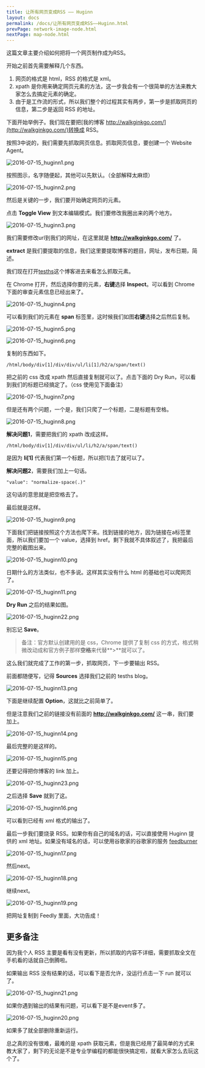 ```yaml
---
title: 让所有网页变成RSS —— Huginn 
layout: docs
permalink: /docs/让所有网页变成RSS——Huginn.html
prevPage: network-image-node.html
nextPage: map-node.html
---
```


这篇文章主要介绍如何把将一个网页制作成为RSS。

开始之前首先需要解释几个东西。

1. 网页的格式是 html，RSS 的格式是 xml。
2. xpath 是你用来确定网页元素的方法，这一步我会有一个很简单的方法来教大家怎么去搞定元素的确定。
3. 由于是工作流的形式，所以我们整个的过程其实有两步，第一步是抓取网页的信息，第二步是返回 RSS 的地址。

下面开始举例子。我们现在要把[我的博客 http://walkginkgo.com/](http://walkginkgo.com/)转换成 RSS。

按照3中说的，我们需要先抓取网页信息。抓取网页信息，要创建一个 Website Agent。

![2016-07-15_huginn1.png](http://o9791noio.bkt.clouddn.com/2016-07-15_huginn1.png)

按照图示，名字随便起，其他可以先默认。（全部解释太麻烦）

![2016-07-15_huginn2.png](http://o9791noio.bkt.clouddn.com/2016-07-15_huginn2.png)

然后是关键的一步，我们要开始确定网页的元素。

点击 **Toggle View** 到文本编辑模式。我们要修改我圈出来的两个地方。

![2016-07-15_huginn3.png](http://o9791noio.bkt.clouddn.com/2016-07-15_huginn3.png)

我们需要修改url到我们的网址，在这里就是 **http://walkginkgo.com/** 了。

**extract** 是我们要提取的信息，我们这里要提取博客的题目，网址，发布日期，简述。

我们现在打开[tesths](http://walkginkgo.com/)这个博客进去来看怎么抓取元素。

在 Chrome 打开，然后选择你要的元素，**右键**选择 **Inspect**。可以看到 Chrome 下面的审查元素信息已经出来了。

![2016-07-15_huginn4.png](http://o9791noio.bkt.clouddn.com/2016-07-15_huginn4.png)

可以看到我们的元素在 **span** 标签里，这时候我们如图**右键**选择之后然后复制。

![2016-07-15_huginn5.png](http://o9791noio.bkt.clouddn.com/2016-07-15_huginn5.png)

![2016-07-15_huginn6.png](http://o9791noio.bkt.clouddn.com/2016-07-15_huginn6.png)

复制的东西如下。

`/html/body/div[1]/div/div/ul/li[1]/h2/a/span/text()`

把之前的 css 改成 xpath 然后直接复制就可以了。点击下面的 Dry Run，可以看到我们的标题已经搞定了。（css 使用见下面备注）

![2016-07-15_huginn7.png](http://o9791noio.bkt.clouddn.com/2016-07-15_huginn7.png)

但是还有两个问题，一个是，我们只爬了一个标题，二是标题有空格。

![2016-07-15_huginn8.png](http://o9791noio.bkt.clouddn.com/2016-07-15_huginn8.png)

**解决问题1**，需要把我们的 xpath 改成这样。

`/html/body/div[1]/div/div/ul/li/h2/a/span/text()`

是因为 **li[1]** 代表我们第一个标题，所以把[1]去了就可以了。

**解决问题2**，需要我们加上一句话。

`"value": "normalize-space(.)"`

这句话的意思就是把空格去了。

最后就是这样。

![2016-07-15_huginn9.png](http://o9791noio.bkt.clouddn.com/2016-07-15_huginn9.png)

下面我们把链接按照这个方法也爬下来。找到链接的地方，因为链接在a标签里面，所以我们要加一个 value，选择到 href。剩下我就不具体叙述了，我把最后完整的截图出来。

![2016-07-15_huginn10.png](http://o9791noio.bkt.clouddn.com/2016-07-15_huginn10.png)

日期什么的方法类似，也不多说。这样其实没有什么 html 的基础也可以爬网页了。

![2016-07-15_huginn11.png](http://o9791noio.bkt.clouddn.com/2016-07-15_huginn11.png)

**Dry Run** 之后的结果如图。

![2016-07-15_huginn22.png](http://o9791noio.bkt.clouddn.com/2016-07-15_huginn22.png)

别忘记 **Save**。

> 备注：官方默认创建用的是 css，Chrome 提供了复制 css 的方式，格式稍微改动成和官方例子那样**空格**来代替**>**就可以了。

这么我们就完成了工作的第一步，抓取网页，下一步要输出 RSS。

前面都随便写，记得 **Sources** 选择我们之前的 tesths blog。

![2016-07-15_huginn13.png](http://o9791noio.bkt.clouddn.com/2016-07-15_huginn13.png)

下面是继续配置 **Option**，这就比之前简单了。

但是注意我们之前的链接没有前面的 **http://walkginkgo.com/** 这一串，我们要加上。

![2016-07-15_huginn14.png](http://o9791noio.bkt.clouddn.com/2016-07-15_huginn14.png)

最后完整的是这样的。

![2016-07-15_huginn15.png](http://o9791noio.bkt.clouddn.com/2016-07-15_huginn15.png)

还要记得把你博客的 link 加上。

![2016-07-15_huginn23.png](http://o9791noio.bkt.clouddn.com/2016-07-15_huginn23.png)

之后选择 **Save** 就到了这。

![2016-07-15_huginn16.png](http://o9791noio.bkt.clouddn.com/2016-07-15_huginn16.png)

可以看到已经有 xml 格式的输出了。

最后一步我们要烧录 RSS。如果你有自己的域名的话，可以直接使用 Huginn 提供的 xml 地址。如果没有域名的话，可以使用谷歌家的谷歌家的服务 [feedburner](https://feedburner.google.com/)

![2016-07-15_huginn17.png](http://o9791noio.bkt.clouddn.com/2016-07-15_huginn17.png)

然后next。

![2016-07-15_huginn18.png](http://o9791noio.bkt.clouddn.com/2016-07-15_huginn18.png)

继续next。

![2016-07-15_huginn19.png](http://o9791noio.bkt.clouddn.com/2016-07-15_huginn19.png)

把网址复制到 Feedly 里面，大功告成！

## 更多备注

因为我个人 RSS 主要是看有没有更新，所以抓取的内容不详细，需要抓取全文在手机看的话就自己倒腾啦。

如果输出 RSS 没有结果的话，可以看下是否允许，没运行点击一下 run 就可以了。

![2016-07-15_huginn21.png](http://o9791noio.bkt.clouddn.com/2016-07-15_huginn21.png)

如果你遇到输出的结果有问题，可以看下是不是event多了。

![2016-07-15_huginn20.png](http://o9791noio.bkt.clouddn.com/2016-07-15_huginn20.png)

如果多了就全部删除重新运行。

总之真的没有很难，最难的是 xpath 获取元素，但是我已经用了最简单的方式来教大家了，剩下的无论是不是专业学编程的都能很快搞定啦，就看大家怎么去玩这个了。


